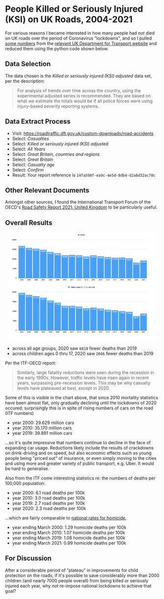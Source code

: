 # People Killed or Seriously Injured (KSI) on UK Roads, 2004-2021

For various reasons I became interested in how many people had *not*
died on UK roads over the period of Coronavirus "lockdowns", and so
I pulled
[some numbers](https://roadtraffic.dft.gov.uk/custom-downloads/road-accidents/reports/14fa598f-ea9c-4e5d-8db4-d2a6d32ac70c)
from the
[relevant UK Department for Transport website](https://roadtraffic.dft.gov.uk/custom-downloads/road-accidents)
and reduced them using the python code shown below.

## Data Selection

The data chosen is the *Killed or seriously injured (KSI) adjusted*
data set, per the description:

> For analysis of trends over time across the country, using the
> experimental adjusted series is recommended. They are based on what
> we estimate the totals would be if all police forces were using
> injury-based severity reporting systems.

## Data Extract Process

* Visit: https://roadtraffic.dft.gov.uk/custom-downloads/road-accidents
* Select: *Casualties*
* Select: *Killed or seriously injured (KSI) adjusted*
* Select: *All Years*
* Select: *Great Britain, countries and regions*
* Select: *Great Britain*
* Select: *Casualty age*
* Select: *Confirm*
* Result: Your report reference is `14fa598f-ea9c-4e5d-8db4-d2a6d32ac70c`

## Other Relevant Documents

Amongst other sources, I found the
International Transport Forum of the OECD's
[Road Safety Report 2021, United Kingdom](https://www.itf-oecd.org/sites/default/files/united-kingdom-road-safety.pdf)
to be particularly useful.

## Overall Results

![Charts of KSI](./chart.png)

* across all age groups, 2020 saw `6810` fewer deaths than 2019
* across children ages 0 thru 17, 2020 saw `2666` fewer deaths than 2019

Per the ITF-OECD report:

> Similarly, large fatality reductions were seen during the recession
> in the early 1990s. However, traffic levels have risen again in
> recent years, surpassing pre-recession levels. This may be why
> casualty levels have plateaued at best, except in 2020.

Some of this is visible in the chart above, that since 2010 mortality
statistics have been almost flat, only gradually declining until the
lockdowns of 2020 occured; surprisingly this is in spite of rising
numbers of cars on the road (ITF numbers)

* year 2000: 29.629 million cars
* year 2010: 35.170 million cars
* year 2019: 39.891 million cars

...so it's quite impressive that numbers continue to decline in the
face of expanding car usage. Reductions likely include the results of
crackdowns on drink-driving and on speed, but also economic effects
such as young people being "priced out" of insurance, or even simply
moving to the cities and using more and greater variety of public 
transport, e.g. Uber.  It would be hard to generalise.

Also from the ITF come interesting statistics re: the numbers of
deaths per 100,000 population:

* year 2000: 6.1 road deaths per 100k
* year 2010: 3.0 road deaths per 100k
* year 2019: 2.7 road deaths per 100k
* year 2020: 2.3 road deaths per 100k

...which are fairly comparable to
[national rates for homicide](https://www.ons.gov.uk/peoplepopulationandcommunity/crimeandjustice/datasets/appendixtableshomicideinenglandandwales),

* year ending March 2000: 1.29 homicide deaths per 100k
* year ending March 2010: 1.07 homicide deaths per 100k
* year ending March 2019: 1.08 homicide deaths per 100k
* year ending March 2021: 0.99 homicide deaths per 100k

## For Discussion

After a considerable period of "plateau" in improvements for child
protection on the roads, if it's possible to save considerably more
than 2000 children (and nearly 7000 people overall) from being killed
or seriously injured each year, why *not* re-impose national lockdowns
to achieve that goal?
